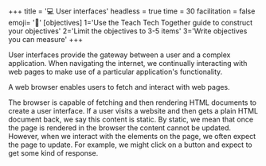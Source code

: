 +++
title = '💻 User interfaces'
headless = true
time = 30
facilitation = false
emoji= '🧩'
[objectives]
    1='Use the Teach Tech Together guide to construct your objectives'
    2='Limit the objectives to 3-5 items'
    3='Write objectives you can measure'
+++

User interfaces provide the gateway between a user and a complex application.
When navigating the internet, we continually interacting with web pages to make use of a particular application's functionality.

A web browser enables users to fetch and interact with web pages.

The browser is capable of fetching and then rendering HTML documents to create a user interface. If a user visits a website and then gets a plain HTML document back, we say this content is static. By static, we mean that once the page is rendered in the browser the content cannot be updated. However, when we interact with the elements on the page, we often expect the page to update. For example, we might click on a button and expect to get some kind of response.
